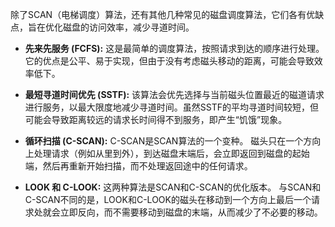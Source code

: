 除了SCAN（电梯调度）算法，还有其他几种常见的磁盘调度算法，它们各有优缺点，旨在优化磁盘的访问效率，减少寻道时间。

- **先来先服务 (FCFS):** 这是最简单的调度算法，按照请求到达的顺序进行处理。它的优点是公平、易于实现，但由于没有考虑磁头移动的距离，可能会导致效率低下。
    
- **最短寻道时间优先 (SSTF):** 该算法会优先选择与当前磁头位置最近的磁道请求进行服务，以最大限度地减少寻道时间。虽然SSTF的平均寻道时间较短，但可能会导致距离较远的请求长时间得不到服务，即产生“饥饿”现象。
    
- **循环扫描 (C-SCAN):** C-SCAN是SCAN算法的一个变种。 磁头只在一个方向上处理请求（例如从里到外），到达磁盘末端后，会立即返回到磁盘的起始端，然后再重新开始扫描，而不处理返回途中的任何请求。
    
- **LOOK 和 C-LOOK:** 这两种算法是SCAN和C-SCAN的优化版本。 与SCAN和C-SCAN不同的是，LOOK和C-LOOK的磁头在移动到一个方向上最后一个请求处就会立即反向，而不需要移动到磁盘的末端，从而减少了不必要的移动。